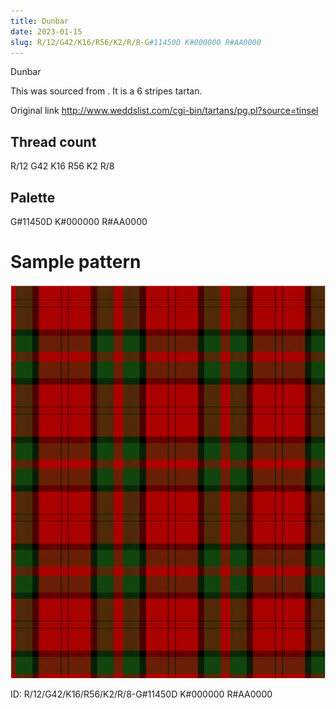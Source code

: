 ```yaml
---
title: Dunbar
date: 2023-01-15
slug: R/12/G42/K16/R56/K2/R/8-G#11450D K#000000 R#AA0000
---
```

Dunbar

This was sourced from <no value>.  It is a 6 stripes tartan.

Original link http://www.weddslist.com/cgi-bin/tartans/pg.pl?source=tinsel

## Thread count
R/12 G42 K16 R56 K2 R/8

## Palette
G#11450D K#000000 R#AA0000

# Sample pattern

![Tartan detail](tartan.png "R/12 G42 K16 R56 K2 R/8 tartan")

ID: R/12/G42/K16/R56/K2/R/8-G#11450D K#000000 R#AA0000